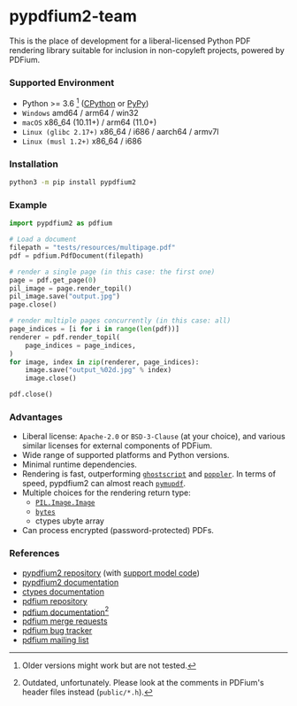 <!-- SPDX-FileCopyrightText: 2022 geisserml <geisserml@gmail.com> -->
<!-- SPDX-License-Identifier: CC-BY-4.0 -->

# pypdfium2-team

This is the place of development for a liberal-licensed Python PDF rendering library suitable for inclusion in non-copyleft projects, powered by PDFium.


### Supported Environment

* Python >= 3.6 [^1] ([CPython](https://github.com/python/cpython) or [PyPy](https://foss.heptapod.net/pypy/pypy))
* `Windows` amd64 / arm64 / win32
* `macOS` x86_64 (10.11+) / arm64 (11.0+)
* `Linux (glibc 2.17+)` x86_64 / i686 / aarch64 / armv7l
* `Linux (musl 1.2+)` x86_64 / i686


### Installation

```bash
python3 -m pip install pypdfium2
```


### Example

```python
import pypdfium2 as pdfium

# Load a document
filepath = "tests/resources/multipage.pdf"
pdf = pdfium.PdfDocument(filepath)

# render a single page (in this case: the first one)
page = pdf.get_page(0)
pil_image = page.render_topil()
pil_image.save("output.jpg")
page.close()

# render multiple pages concurrently (in this case: all)
page_indices = [i for i in range(len(pdf))]
renderer = pdf.render_topil(
    page_indices = page_indices,
)
for image, index in zip(renderer, page_indices):
    image.save("output_%02d.jpg" % index)
    image.close()

pdf.close()
```


### Advantages

* Liberal license: `Apache-2.0` or `BSD-3-Clause` (at your choice), and various similar licenses for external components of PDFium.
* Wide range of supported platforms and Python versions.
* Minimal runtime dependencies.
* Rendering is fast, outperforming [`ghostscript`](https://github.com/ArtifexSoftware/ghostpdl) and [`poppler`](https://gitlab.freedesktop.org/poppler/poppler). In terms of speed, pypdfium2 can almost reach [`pymupdf`](https://github.com/pymupdf/PyMuPDF).
* Multiple choices for the rendering return type:
    * [`PIL.Image.Image`](https://pillow.readthedocs.io/en/stable/reference/Image.html#PIL.Image.Image)
    * [`bytes`](https://docs.python.org/3/library/stdtypes.html#bytes)
    * ctypes ubyte array
* Can process encrypted (password-protected) PDFs.


### References

* [pypdfium2 repository](https://github.com/pypdfium2-team/pypdfium2) (with [support model code](https://github.com/pypdfium2-team/pypdfium2/tree/main/src/pypdfium2/_helpers))
* [pypdfium2 documentation](https://pypdfium2.readthedocs.io/en/stable/)
* [ctypes documentation](https://docs.python.org/3/library/ctypes.html)
* [pdfium repository](https://pdfium.googlesource.com/pdfium/+/refs/heads/main)
* [pdfium documentation](https://developers.foxit.com/resources/pdf-sdk/c_api_reference_pdfium/group___f_p_d_f_i_u_m.html)[^2]
* [pdfium merge requests](https://pdfium-review.googlesource.com/)
* [pdfium bug tracker](https://bugs.chromium.org/p/pdfium/issues/list)
* [pdfium mailing list](https://groups.google.com/g/pdfium)


[^1]: Older versions might work but are not tested.

[^2]: Outdated, unfortunately. Please look at the comments in PDFium's header files instead (`public/*.h`).
